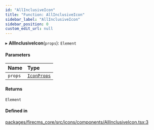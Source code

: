 ```yaml
---
id: "AllInclusiveIcon"
title: "Function: AllInclusiveIcon"
sidebar_label: "AllInclusiveIcon"
sidebar_position: 0
custom_edit_url: null
---
```


▸ **AllInclusiveIcon**(`props`): `Element`

#### Parameters

| Name | Type |
| :------ | :------ |
| `props` | [`IconProps`](../types/IconProps.md) |

#### Returns

`Element`

#### Defined in

[packages/firecms_core/src/icons/components/AllInclusiveIcon.tsx:3](https://github.com/FireCMSco/firecms/blob/d45f3739/packages/firecms_core/src/icons/components/AllInclusiveIcon.tsx#L3)
